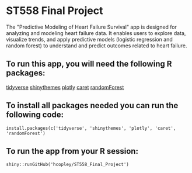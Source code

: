 # ST558 Final Project

The "Predictive Modeling of Heart Failure Survival" app is designed for analyzing and modeling heart failure data. It enables users to explore data, visualize trends, and apply predictive models (logistic regression and random forest) to understand and predict outcomes related to heart failure.

## To run this app, you will need the following R packages:

[tidyverse](https://www.tidyverse.org/)
[shinythemes](https://rstudio.github.io/shinythemes/)
[plotly](https://plotly.com/r/)
[caret](https://topepo.github.io/caret/)
[randomForest](https://cran.r-project.org/web/packages/randomForest/index.html)

## To install all packages needed you can run the following code:

`install.packages(c('tidyverse', 'shinythemes', 'plotly', 'caret', 'randomForest')`

## To run the app from your R session: 

`shiny::runGitHub('hcopley/ST558_Final_Project')`

